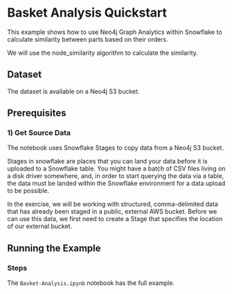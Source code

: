 # Basket Analysis Quickstart

This example shows how to use Neo4j Graph Analytics within Snowflake to calculate similarity between parts based on their orders.

We will use the node_similarity algorithm to calculate the similarity.

## Dataset
The dataset is available on a Neo4j S3 bucket.

## Prerequisites

### 1) Get Source Data

The notebook uses Snowflake Stages to copy data from a Neo4j S3 bucket.

Stages in snowflake are places that you can land your data before it is uploaded to a Snowflake table. You might have a batch of CSV files living on a disk driver somewhere, and, in order to start querying the data via a table, the data must be landed within the Snowflake environment for a data upload to be possible.

In the exercise, we will be working with structured, comma-delimited data that has already been staged in a public, external AWS bucket. Before we can use this data, we first need to create a Stage that specifies the location of our external bucket.

## Running the Example

### Steps
The `Basket-Analysis.ipynb` notebook has the full example.